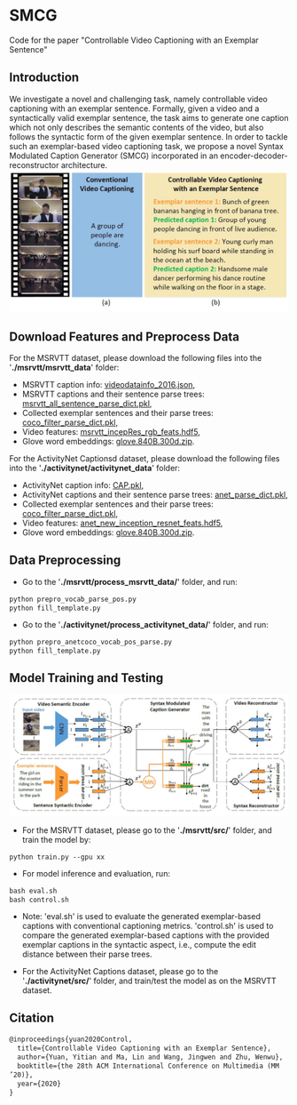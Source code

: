 # SMCG
Code for the paper "Controllable Video Captioning with an Exemplar Sentence"


## Introduction
 
We investigate a novel and challenging task, namely controllable video captioning with an exemplar sentence. Formally, given a video and a syntactically valid exemplar sentence, the task aims to generate one caption which not only describes the semantic contents of the video, but also follows the syntactic form of the given exemplar sentence. In order to tackle such an exemplar-based video captioning task, we propose a novel Syntax Modulated Caption Generator (SMCG) incorporated in an encoder-decoder-reconstructor architecture.
![](https://github.com/yytzsy/SMCG/blob/master/task.jpg)

## Download Features and Preprocess Data

For the MSRVTT dataset, please download the following files into the '**./msrvtt/msrvtt_data**' folder:
* MSRVTT caption info: [videodatainfo_2016.json](https://drive.google.com/file/d/1P-kfWOQoHzSxd8vNpogNGyx8Jc4TKj4E/view?usp=sharing),
* MSRVTT captions and their sentence parse trees: [msrvtt_all_sentence_parse_dict.pkl](https://drive.google.com/file/d/1P-kfWOQoHzSxd8vNpogNGyx8Jc4TKj4E/view?usp=sharing),
* Collected exemplar sentences and their parse trees: [coco_filter_parse_dict.pkl](https://drive.google.com/file/d/1P-kfWOQoHzSxd8vNpogNGyx8Jc4TKj4E/view?usp=sharing),
* Video features: [msrvtt_incepRes_rgb_feats.hdf5](https://drive.google.com/file/d/1P-kfWOQoHzSxd8vNpogNGyx8Jc4TKj4E/view?usp=sharing),
* Glove word embeddings: [glove.840B.300d.zip](http://nlp.stanford.edu/data/glove.840B.300d.zip).


For the ActivityNet Captionsd dataset, please download the following files into the '**./activitynet/activitynet_data**' folder:
* ActivityNet caption info: [CAP.pkl](https://drive.google.com/file/d/1P-kfWOQoHzSxd8vNpogNGyx8Jc4TKj4E/view?usp=sharing),
* ActivityNet captions and their sentence parse trees: [anet_parse_dict.pkl](https://drive.google.com/file/d/1P-kfWOQoHzSxd8vNpogNGyx8Jc4TKj4E/view?usp=sharing),
* Collected exemplar sentences and their parse trees: [coco_filter_parse_dict.pkl](https://drive.google.com/file/d/1P-kfWOQoHzSxd8vNpogNGyx8Jc4TKj4E/view?usp=sharing),
* Video features: [anet_new_inception_resnet_feats.hdf5](https://drive.google.com/file/d/1P-kfWOQoHzSxd8vNpogNGyx8Jc4TKj4E/view?usp=sharing),
* Glove word embeddings: [glove.840B.300d.zip](http://nlp.stanford.edu/data/glove.840B.300d.zip).


## Data Preprocessing


* Go to the '**./msrvtt/process_msrvtt_data/**' folder, and run:
```
python prepro_vocab_parse_pos.py
python fill_template.py
```
* Go to the '**./activitynet/process_activitynet_data/**' folder, and run:
```
python prepro_anetcoco_vocab_pos_parse.py
python fill_template.py
```

## Model Training and Testing
![](https://github.com/yytzsy/SMCG/blob/master/frame.jpg)

* For the MSRVTT dataset, please go to the '**./msrvtt/src/**' folder, and train the model by:
```
python train.py --gpu xx
```
* For model inference and evaluation, run:
```
bash eval.sh 
bash control.sh 
```
* Note: 'eval.sh' is used to evaluate the generated exemplar-based captions with conventional captioning metrics. 'control.sh' is used to compare the generated exemplar-based captions with the provided exemplar captions in the syntactic aspect, i.e., compute the edit distance between their parse trees.


* For the ActivityNet Captions dataset, please go to the '**./activitynet/src/**' folder, and train/test the model as on the MSRVTT dataset.

## Citation
```
@inproceedings{yuan2020Control,
  title={Controllable Video Captioning with an Exemplar Sentence},
  author={Yuan, Yitian and Ma, Lin and Wang, Jingwen and Zhu, Wenwu},
  booktitle={the 28th ACM International Conference on Multimedia (MM ’20)},
  year={2020}
}
```
